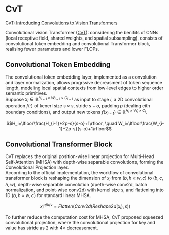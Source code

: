 # CvT
[CvT: Introducing Convolutions to Vision Transformers](https://openaccess.thecvf.com/content/ICCV2021/papers/Wu_CvT_Introducing_Convolutions_to_Vision_Transformers_ICCV_2021_paper.pdf)  

Convolutional vision Transformer ([CvT](https://github.com/microsoft/CvT)): considering the benifits of CNNs (local receptive field, shared weights, and spatial subsampling), consists of convolutional token embedding and convolutional Transformer block, realising fewer parameters and lower FLOPs.

## Convolutional Token Embedding
The convolutional token embedding layer, implemented as a convolution and layer normalization, allows progrssive decreasment of token sequence length, modeling local spatial contexts from low-level edges to higher order semantic primitives.  
Suppose $x_i\in\mathbb{R}^{H_{i-1}\times W_{i-1}\times C_{i-1}}$ as input to stage $i$, a 2D convolutional operation $f(\cdot)$ of kenerl size $s\times s$, stride $s-o$, padding $p$ (dealing eith boundary conditions), and output new tokens $f(x_{i-1})\in\mathbb{R}^{H_i\times W_i\times C_i}$.
```math
H_i=\lfloor\frac{H_{i-1}+2p-s}{s-o}+1\rfloor, \quad W_i=\lfloor\frac{W_{i-1}+2p-s}{s-o}+1\rfloor
```

## Convolutional Transformer Block
CvT replaces the original position-wise linear projection for Multi-Head Self-Attention (MHSA) with depth-wise separable convolutions, forming the Convolutional Projection layer.  
According to the official implementation, the workflow of convolutional transformer block is reshaping the dimension of $x_i$ from $(b,h\times w,c)$ to $(b,c,h,w)$, depth-wise separable convolution (dpeth-wise conv2d, batch normalization, and point-wise conv2d) with kernel size $s$, and flattening into 1D $(b,h\times w, c)$ for standard linear MHSA.
```math
x_i^{q/k/v}=Flatten(Conv2d(Reshape2d(x_i), s))
```
To further reduce the computation cost for MHSA, CvT proposed squeezed convolutional projection, where the convolutional projection for key and value has stride as 2 with $4\times$ decreasement.
